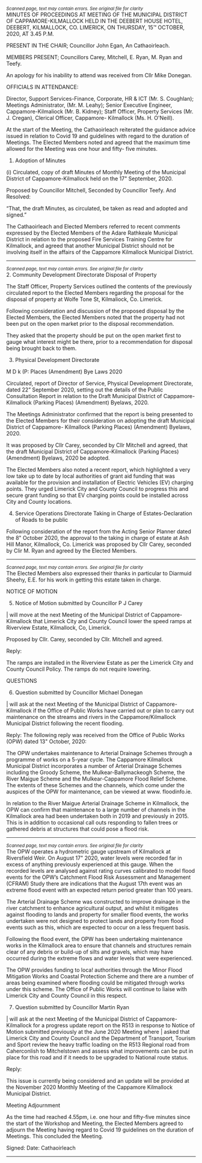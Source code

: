 *<small>Scanned page, text may contain errors. See original file for clarity</small>*  
MINUTES OF PROCEEDINGS AT MEETING OF THE MUNICIPAL
DISTRICT OF CAPPAMORE-KILMALLOCK HELD IN THE DEEBERT
HOUSE HOTEL, DEEBERT, KILMALLOCK, CO. LIMERICK, ON
THURSDAY, 15™ OCTOBER, 2020, AT 3.45 P.M.

PRESENT IN THE CHAIR;
Councillor John Egan, An Cathaoirleach.

MEMBERS PRESENT;
Councillors Carey, Mitchell, E. Ryan, M. Ryan and Teefy.

An apology for his inability to attend was received from Cllr Mike Donegan.

OFFICIALS IN ATTENDANCE:

Director, Support Services-Finance, Corporate, HR & ICT (Mr. S. Coughlan); Meetings
Administrator, (Mr. M. Leahy); Senior Executive Engineer, Cappamore-Kilmaliock (Mr. B.
Kidney); Staff Officer, Property Services (Mr. J. Cregan), Clerical Officer, Cappamore-
Kilmallock (Ms. H. O'Neill).

At the start of the Meeting, the Cathaoirleach reiterated the guidance advice issued in relation
to Covid 19 and guidelines with regard to the duration of Meetings. The Elected Members
noted and agreed that the maximum time allowed for the Meeting was one hour and fifty-
five minutes.

1. Adoption of Minutes

(i) Circulated, copy of draft Minutes of Monthly Meeting of the Municipal District of
Cappamore-Kilmallock held on the 17" September, 2020.

Proposed by Councillor Mitchell,
Seconded by Councillor Teefy.
And Resolved:

“That, the draft Minutes, as circulated, be taken as read and adopted and signed.”

The Cathaoirleach and Elected Members referred to recent comments expressed by the
Elected Members of the Adare Rathkeale Municipal District in relation to the proposed Fire
Services Training Centre for Kilmallock, and agreed that another Municipal District should
not be involving itself in the affairs of the Cappamore Kilmallock Municipal District.

---
*<small>Scanned page, text may contain errors. See original file for clarity</small>*  
2. Community Development Directorate
Disposal of Property

The Staff Officer, Property Services outlined the contents of the previously circulated report
to the Elected Members regarding the proposal for the disposal of property at Wolfe Tone St,
Kilmaliock, Co. Limerick.

Following consideration and discussion of the proposed disposal by the Elected Members, the
Elected Members noted that the property had not been put on the open market prior to the
disposal recommendation.

They asked that the property should be put on the open market first to gauge what interest
might be there, prior to a recommendation for disposal being brought back to them.

3. Physical Development Directorate

M D k (P: Places
(Amendment) Bye Laws 2020

Circulated, report of Director of Service, Physical Development Directorate, dated 22”
September 2020, setting out the details of the Public Consultation Report in relation to the
Draft Municipal District of Cappamore-Kilmallock (Parking Places) (Amendment) Byelaws,
2020.

The Meetings Administrator confirmed that the report is being presented to the Elected
Members for their consideration on adopting the draft Municipal District of Cappamore-
Kilmallock (Parking Places) (Amendment) Byelaws, 2020.

It was proposed by Cllr Carey, seconded by Cllr Mitchell and agreed, that the draft Municipal
District of Cappamore-Kilmallock (Parking Places) (Amendment) Byelaws, 2020 be adopted.

The Elected Members also noted a recent report, which highlighted a very low take up to
date by local authorities of grant aid funding that was available for the provision and
installation of Electric Vehicles (EV) charging points. They urged Limerick City and County
Council to progress this and secure grant funding so that EV charging points could be
installed across City and County locations.

4. Service Operations Directorate
Taking in Charge of Estates-Declaration of Roads to be public

Following consideration of the report from the Acting Senior Planner dated the 8" October
2020, the approval to the taking in charge of estate at Ash Hill Manor, Kilmallock, Co. Limerick
was proposed by Cllr Carey, seconded by Clir M. Ryan and agreed by the Elected Members.

---
*<small>Scanned page, text may contain errors. See original file for clarity</small>*  
The Elected Members also expressed their thanks in particular to Diarmuid Sheehy, E.E. for
his work in getting this estate taken in charge.

NOTICE OF MOTION

5. Notice of Motion submitted by Councillor P J Carey

| will move at the next Meeting of the Municipal District of Cappamore-Kilmallock that
Limerick City and County Council lower the speed ramps at Riverview Estate, Kilmallock, Co,
Limerick.

Proposed by Cllr. Carey, seconded by Cllr. Mitchell and agreed.

Reply:

The ramps are installed in the Riverview Estate as per the Limerick City and County Council
Policy. The ramps do not require lowering.

QUESTIONS

6. Question submitted by Councillor Michael Donegan

| will ask at the next Meeting of the Municipal District of Cappamore-Kilmallock if the Office
of Public Works have carried out or plan to carry out maintenance on the streams and rivers
in the Cappamore/Kilmallock Municipal District following the recent flooding.

Reply:
The following reply was received from the Office of Public Works (OPW) dated 13" October,
2020:

The OPW undertakes maintenance to Arterial Drainage Schemes through a programme of
works on a 5-year cycle. The Cappamore Kilmallock Municipal District incorporates a number
of Arterial Drainage Schemes including the Groody Scheme, the Mulkear-Ballymackeogh
Scheme, the River Maigue Scheme and the Mulkear-Cappamore Flood Relief Scheme. The
extents of these Schemes and the channels, which come under the auspices of the OPW for
maintenance, can be viewed at www. floodinfo.ie.

In relation to the River Maigue Arterial Drainage Scheme in Kilmallock, the OPW can confirm
that maintenance to a large number of channels in the Kilmallock area had been undertaken
both in 2019 and previously in 2015. This is in addition to occasional call outs responding to
fallen trees or gathered debris at structures that could pose a flood risk.

---
*<small>Scanned page, text may contain errors. See original file for clarity</small>*  
The OPW operates a hydrometric gauge upstream of Kilmallock at Riversfield Weir. On August
17" 2020, water levels were recorded far in excess of anything previously experienced at this
gauge. When the recorded levels are analysed against rating curves calibrated to model flood
events for the OPW’s Catchment Flood Risk Assessment and Management (CFRAM) Study
there are indications that the August 17th event was an extreme flood event with an expected
return period greater than 100 years.

The Arterial Drainage Scheme was constructed to improve drainage in the river catchment to
enhance agricultural output, and whilst it mitigates against flooding to lands and property for
smaller flood events, the works undertaken were not designed to protect lands and property
from flood events such as this, which are expected to occur on a less frequent basis.

Following the flood event, the OPW has been undertaking maintenance works in the
Kilmallock area to ensure that channels and structures remain clear of any debris or build-up
of silts and gravels, which may have occurred during the extreme flows and water levels that
were experienced.

The OPW provides funding to loca! authorities through the Minor Flood Mitigation Works and
Coastal Protection Scheme and there are a number of areas being examined where flooding
could be mitigated through works under this scheme. The Office of Public Works will continue
to liaise with Limerick City and County Council in this respect.

7. Question submitted by Councillor Martin Ryan

| will ask at the next Meeting of the Municipal District of Cappamore-Kilmallock for a
progress update report on the R513 in response to Notice of Motion submitted previously at
the June 2020 Meeting where | asked that Limerick City and County Council and the
Department of Transport, Tourism and Sport review the heavy traffic loading on the R513
Regional road from Caherconlish to Mitchelstown and assess what improvements can be
put in place for this road and if it needs to be upgraded to National route status.

Reply:

This issue is currently being considered and an update will be provided at the November
2020 Monthly Meeting of the Cappamore Kilmallock Municipal District.

Meeting Adjournment

As the time had reached 4.55pm, i.e. one hour and fifty-five minutes since the start of the
Workshop and Meeting, the Elected Members agreed to adjourn the Meeting having regard
to Covid 19 guidelines on the duration of Meetings. This concluded the Meeting.

Signed: Date:
Cathaoirleach

---
